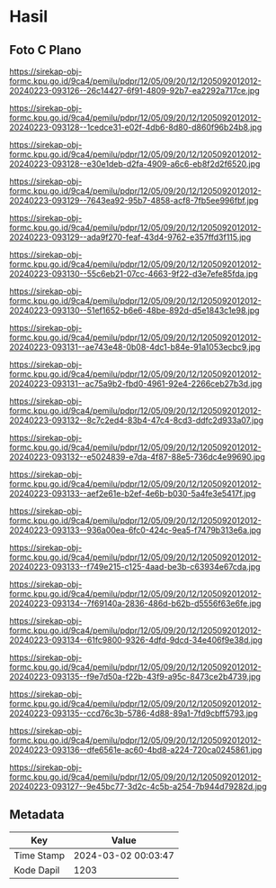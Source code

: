 # Hasil

## Foto C Plano

https://sirekap-obj-formc.kpu.go.id/9ca4/pemilu/pdpr/12/05/09/20/12/1205092012012-20240223-093126--26c14427-6f91-4809-92b7-ea2292a717ce.jpg

https://sirekap-obj-formc.kpu.go.id/9ca4/pemilu/pdpr/12/05/09/20/12/1205092012012-20240223-093128--1cedce31-e02f-4db6-8d80-d860f96b24b8.jpg

https://sirekap-obj-formc.kpu.go.id/9ca4/pemilu/pdpr/12/05/09/20/12/1205092012012-20240223-093128--e30e1deb-d2fa-4909-a6c6-eb8f2d2f6520.jpg

https://sirekap-obj-formc.kpu.go.id/9ca4/pemilu/pdpr/12/05/09/20/12/1205092012012-20240223-093129--7643ea92-95b7-4858-acf8-7fb5ee996fbf.jpg

https://sirekap-obj-formc.kpu.go.id/9ca4/pemilu/pdpr/12/05/09/20/12/1205092012012-20240223-093129--ada9f270-feaf-43d4-9762-e357ffd3f115.jpg

https://sirekap-obj-formc.kpu.go.id/9ca4/pemilu/pdpr/12/05/09/20/12/1205092012012-20240223-093130--55c6eb21-07cc-4663-9f22-d3e7efe85fda.jpg

https://sirekap-obj-formc.kpu.go.id/9ca4/pemilu/pdpr/12/05/09/20/12/1205092012012-20240223-093130--51ef1652-b6e6-48be-892d-d5e1843c1e98.jpg

https://sirekap-obj-formc.kpu.go.id/9ca4/pemilu/pdpr/12/05/09/20/12/1205092012012-20240223-093131--ae743e48-0b08-4dc1-b84e-91a1053ecbc9.jpg

https://sirekap-obj-formc.kpu.go.id/9ca4/pemilu/pdpr/12/05/09/20/12/1205092012012-20240223-093131--ac75a9b2-fbd0-4961-92e4-2266ceb27b3d.jpg

https://sirekap-obj-formc.kpu.go.id/9ca4/pemilu/pdpr/12/05/09/20/12/1205092012012-20240223-093132--8c7c2ed4-83b4-47c4-8cd3-ddfc2d933a07.jpg

https://sirekap-obj-formc.kpu.go.id/9ca4/pemilu/pdpr/12/05/09/20/12/1205092012012-20240223-093132--e5024839-e7da-4f87-88e5-736dc4e99690.jpg

https://sirekap-obj-formc.kpu.go.id/9ca4/pemilu/pdpr/12/05/09/20/12/1205092012012-20240223-093133--aef2e61e-b2ef-4e6b-b030-5a4fe3e5417f.jpg

https://sirekap-obj-formc.kpu.go.id/9ca4/pemilu/pdpr/12/05/09/20/12/1205092012012-20240223-093133--936a00ea-6fc0-424c-9ea5-f7479b313e6a.jpg

https://sirekap-obj-formc.kpu.go.id/9ca4/pemilu/pdpr/12/05/09/20/12/1205092012012-20240223-093133--f749e215-c125-4aad-be3b-c63934e67cda.jpg

https://sirekap-obj-formc.kpu.go.id/9ca4/pemilu/pdpr/12/05/09/20/12/1205092012012-20240223-093134--7f69140a-2836-486d-b62b-d5556f63e6fe.jpg

https://sirekap-obj-formc.kpu.go.id/9ca4/pemilu/pdpr/12/05/09/20/12/1205092012012-20240223-093134--61fc9800-9326-4dfd-9dcd-34e406f9e38d.jpg

https://sirekap-obj-formc.kpu.go.id/9ca4/pemilu/pdpr/12/05/09/20/12/1205092012012-20240223-093135--f9e7d50a-f22b-43f9-a95c-8473ce2b4739.jpg

https://sirekap-obj-formc.kpu.go.id/9ca4/pemilu/pdpr/12/05/09/20/12/1205092012012-20240223-093135--ccd76c3b-5786-4d88-89a1-7fd9cbff5793.jpg

https://sirekap-obj-formc.kpu.go.id/9ca4/pemilu/pdpr/12/05/09/20/12/1205092012012-20240223-093136--dfe6561e-ac60-4bd8-a224-720ca0245861.jpg

https://sirekap-obj-formc.kpu.go.id/9ca4/pemilu/pdpr/12/05/09/20/12/1205092012012-20240223-093127--9e45bc77-3d2c-4c5b-a254-7b944d79282d.jpg


## Metadata

| Key        | Value               |
| ---------- | ------------------- |
| Time Stamp | 2024-03-02 00:03:47 |
| Kode Dapil | 1203                |



